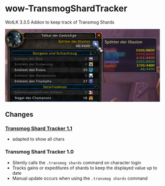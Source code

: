 # wow-TransmogShardTracker
WotLK 3.3.5 Addon to keep track of Transmog Shards

<img src="https://raw.githubusercontent.com/telkar-rg/wow-TransmogShardTracker/main/_IMG/3.png" align="center"> 

## Changes
### [Transmog Shard Tracker 1.1](https://github.com/telkar-rg/wow-TransmogShardTracker/releases/tag/v1.1)
- adapted to show all chars
### Transmog Shard Tracker 1.0
- Silently calls the `.transmog shards` command on character login
- Tracks gains or expeditures of shards to keep the displayed value up to date
- Manual update occurs when using the `.transmog shards` command

